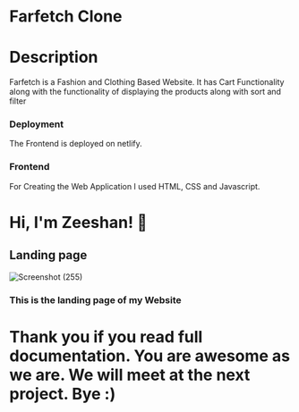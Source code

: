 
# Farfetch Clone

# Description

Farfetch is a Fashion and Clothing Based Website. It has Cart Functionality along with the functionality of displaying the products along with sort and filter

### Deployment

The Frontend is deployed on netlify.

### Frontend

For Creating the Web Application I used HTML, CSS and Javascript.

# Hi, I'm Zeeshan! 👋

## Landing page

![Screenshot (255)](https://i.ibb.co/CMSxsFg/Farfetch.png)

### This is the landing page of my Website





# Thank you if you read full documentation. You are awesome as we are. We will meet at the next project. Bye :) 


















